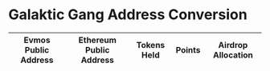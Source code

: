 # Galaktic Gang Address Conversion
| Evmos Public Address | Ethereum Public Address  | Tokens Held   |   Points    | Airdrop Allocation | 
|----------------------|--------------------------|---------------|-------------|--------------------|
